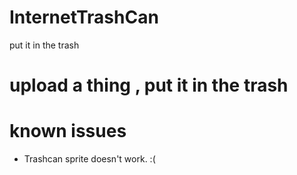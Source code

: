 # InternetTrashCan
put it in the trash

# upload a thing , put it in the trash

# known issues
* Trashcan sprite doesn't work. :(
